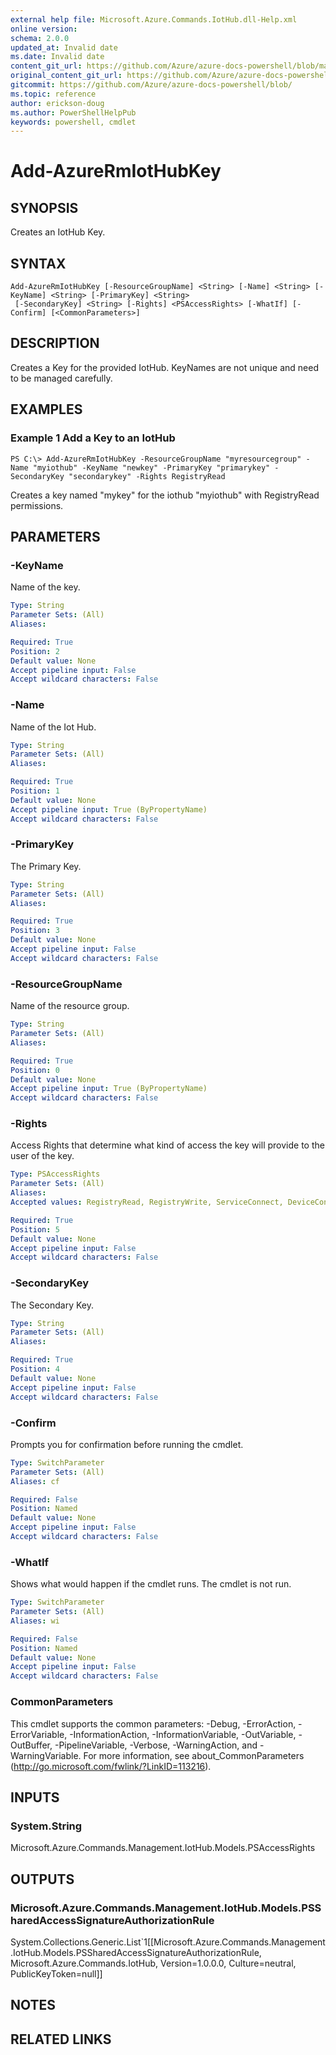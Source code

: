 ```yaml
---
external help file: Microsoft.Azure.Commands.IotHub.dll-Help.xml
online version:
schema: 2.0.0
updated_at: Invalid date
ms.date: Invalid date
content_git_url: https://github.com/Azure/azure-docs-powershell/blob/marchrelease/azureps-cmdlets-docs/ResourceManager/AzureRM.IoTHub/v1.3.0/Add-AzureRmIotHubKey.md
original_content_git_url: https://github.com/Azure/azure-docs-powershell/blob/marchrelease/azureps-cmdlets-docs/ResourceManager/AzureRM.IoTHub/v1.3.0/Add-AzureRmIotHubKey.md
gitcommit: https://github.com/Azure/azure-docs-powershell/blob/
ms.topic: reference
author: erickson-doug
ms.author: PowerShellHelpPub
keywords: powershell, cmdlet
---
```


# Add-AzureRmIotHubKey

## SYNOPSIS
Creates an IotHub Key.

## SYNTAX

```
Add-AzureRmIotHubKey [-ResourceGroupName] <String> [-Name] <String> [-KeyName] <String> [-PrimaryKey] <String>
 [-SecondaryKey] <String> [-Rights] <PSAccessRights> [-WhatIf] [-Confirm] [<CommonParameters>]
```

## DESCRIPTION
Creates a Key for the provided IotHub. KeyNames are not unique and need to be managed carefully.

## EXAMPLES

### Example 1 Add a Key to an IotHub
```
PS C:\> Add-AzureRmIotHubKey -ResourceGroupName "myresourcegroup" -Name "myiothub" -KeyName "newkey" -PrimaryKey "primarykey" -SecondaryKey "secondarykey" -Rights RegistryRead
```

Creates a key named "mykey" for the iothub "myiothub" with RegistryRead permissions.

## PARAMETERS

### -KeyName
Name of the key.

```yaml
Type: String
Parameter Sets: (All)
Aliases: 

Required: True
Position: 2
Default value: None
Accept pipeline input: False
Accept wildcard characters: False
```

### -Name
Name of the Iot Hub.

```yaml
Type: String
Parameter Sets: (All)
Aliases: 

Required: True
Position: 1
Default value: None
Accept pipeline input: True (ByPropertyName)
Accept wildcard characters: False
```

### -PrimaryKey
The Primary Key.

```yaml
Type: String
Parameter Sets: (All)
Aliases: 

Required: True
Position: 3
Default value: None
Accept pipeline input: False
Accept wildcard characters: False
```

### -ResourceGroupName
Name of the resource group.

```yaml
Type: String
Parameter Sets: (All)
Aliases: 

Required: True
Position: 0
Default value: None
Accept pipeline input: True (ByPropertyName)
Accept wildcard characters: False
```

### -Rights
Access Rights that determine what kind of access the key will provide to the user of the key.

```yaml
Type: PSAccessRights
Parameter Sets: (All)
Aliases: 
Accepted values: RegistryRead, RegistryWrite, ServiceConnect, DeviceConnect

Required: True
Position: 5
Default value: None
Accept pipeline input: False
Accept wildcard characters: False
```

### -SecondaryKey
The Secondary Key.

```yaml
Type: String
Parameter Sets: (All)
Aliases: 

Required: True
Position: 4
Default value: None
Accept pipeline input: False
Accept wildcard characters: False
```

### -Confirm
Prompts you for confirmation before running the cmdlet.

```yaml
Type: SwitchParameter
Parameter Sets: (All)
Aliases: cf

Required: False
Position: Named
Default value: None
Accept pipeline input: False
Accept wildcard characters: False
```

### -WhatIf
Shows what would happen if the cmdlet runs. The cmdlet is not run.

```yaml
Type: SwitchParameter
Parameter Sets: (All)
Aliases: wi

Required: False
Position: Named
Default value: None
Accept pipeline input: False
Accept wildcard characters: False
```

### CommonParameters
This cmdlet supports the common parameters: -Debug, -ErrorAction, -ErrorVariable, -InformationAction, -InformationVariable, -OutVariable, -OutBuffer, -PipelineVariable, -Verbose, -WarningAction, and -WarningVariable. For more information, see about_CommonParameters (http://go.microsoft.com/fwlink/?LinkID=113216).

## INPUTS

### System.String
Microsoft.Azure.Commands.Management.IotHub.Models.PSAccessRights

## OUTPUTS

### Microsoft.Azure.Commands.Management.IotHub.Models.PSSharedAccessSignatureAuthorizationRule
System.Collections.Generic.List`1[[Microsoft.Azure.Commands.Management.IotHub.Models.PSSharedAccessSignatureAuthorizationRule, Microsoft.Azure.Commands.IotHub, Version=1.0.0.0, Culture=neutral, PublicKeyToken=null]]

## NOTES

## RELATED LINKS

